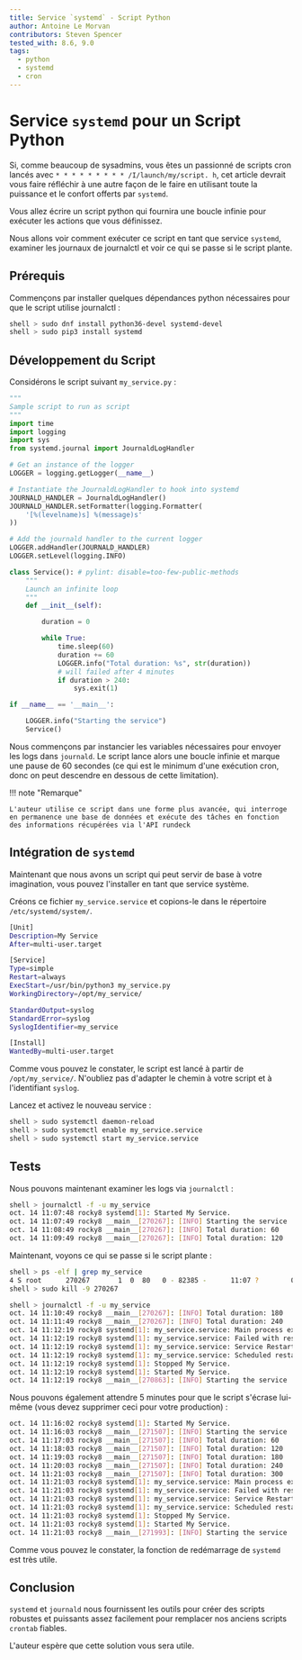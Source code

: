 ```yaml
---
title: Service `systemd` - Script Python
author: Antoine Le Morvan
contributors: Steven Spencer
tested_with: 8.6, 9.0
tags:
  - python
  - systemd
  - cron
---
```


# Service `systemd` pour un Script Python

Si, comme beaucoup de sysadmins, vous êtes un passionné de scripts cron lancés avec `* * * * * * * * * /I/launch/my/script. h`, cet article devrait vous faire réfléchir à une autre façon de le faire en utilisant toute la puissance et le confort offerts par `systemd`.

Vous allez écrire un script python qui fournira une boucle infinie pour exécuter les actions que vous définissez.

Nous allons voir comment exécuter ce script en tant que service `systemd`, examiner les journaux de journalctl et voir ce qui se passe si le script plante.

## Prérequis

Commençons par installer quelques dépendances python nécessaires pour que le script utilise journalctl :

```bash
shell > sudo dnf install python36-devel systemd-devel
shell > sudo pip3 install systemd
```

## Développement du Script

Considérons le script suivant `my_service.py` :

```python
"""
Sample script to run as script
"""
import time
import logging
import sys
from systemd.journal import JournaldLogHandler

# Get an instance of the logger
LOGGER = logging.getLogger(__name__)

# Instantiate the JournaldLogHandler to hook into systemd
JOURNALD_HANDLER = JournaldLogHandler()
JOURNALD_HANDLER.setFormatter(logging.Formatter(
    '[%(levelname)s] %(message)s'
))

# Add the journald handler to the current logger
LOGGER.addHandler(JOURNALD_HANDLER)
LOGGER.setLevel(logging.INFO)

class Service(): # pylint: disable=too-few-public-methods
    """
    Launch an infinite loop
    """
    def __init__(self):

        duration = 0

        while True:
            time.sleep(60)
            duration += 60
            LOGGER.info("Total duration: %s", str(duration))
            # will failed after 4 minutes
            if duration > 240:
                sys.exit(1)

if __name__ == '__main__':

    LOGGER.info("Starting the service")
    Service()
```

Nous commençons par instancier les variables nécessaires pour envoyer les logs dans `journald`. Le script lance alors une boucle infinie et marque une pause de 60 secondes (ce qui est le minimum d'une exécution cron, donc on peut descendre en dessous de cette limitation).

!!! note "Remarque"

    L'auteur utilise ce script dans une forme plus avancée, qui interroge en permanence une base de données et exécute des tâches en fonction des informations récupérées via l'API rundeck

## Intégration de `systemd`

Maintenant que nous avons un script qui peut servir de base à votre imagination, vous pouvez l'installer en tant que service système.

Créons ce fichier `my_service.service` et copions-le dans le répertoire `/etc/systemd/system/`.

```bash
[Unit]
Description=My Service
After=multi-user.target

[Service]
Type=simple
Restart=always
ExecStart=/usr/bin/python3 my_service.py
WorkingDirectory=/opt/my_service/

StandardOutput=syslog
StandardError=syslog
SyslogIdentifier=my_service

[Install]
WantedBy=multi-user.target
```

Comme vous pouvez le constater, le script est lancé à partir de `/opt/my_service/`. N'oubliez pas d'adapter le chemin à votre script et à l'identifiant `syslog`.

Lancez et activez le nouveau service :

```bash
shell > sudo systemctl daemon-reload
shell > sudo systemctl enable my_service.service
shell > sudo systemctl start my_service.service
```

## Tests

Nous pouvons maintenant examiner les logs via `journalctl` :

```bash
shell > journalctl -f -u my_service
oct. 14 11:07:48 rocky8 systemd[1]: Started My Service.
oct. 14 11:07:49 rocky8 __main__[270267]: [INFO] Starting the service
oct. 14 11:08:49 rocky8 __main__[270267]: [INFO] Total duration: 60
oct. 14 11:09:49 rocky8 __main__[270267]: [INFO] Total duration: 120
```

Maintenant, voyons ce qui se passe si le script plante :

```bash
shell > ps -elf | grep my_service
4 S root      270267       1  0  80   0 - 82385 -      11:07 ?        00:00:00 /usr/bin/python3 my_service.py
shell > sudo kill -9 270267
```

```bash
shell > journalctl -f -u my_service
oct. 14 11:10:49 rocky8 __main__[270267]: [INFO] Total duration: 180
oct. 14 11:11:49 rocky8 __main__[270267]: [INFO] Total duration: 240
oct. 14 11:12:19 rocky8 systemd[1]: my_service.service: Main process exited, code=killed, status=9/KILL
oct. 14 11:12:19 rocky8 systemd[1]: my_service.service: Failed with result 'signal'.
oct. 14 11:12:19 rocky8 systemd[1]: my_service.service: Service RestartSec=100ms expired, scheduling restart.
oct. 14 11:12:19 rocky8 systemd[1]: my_service.service: Scheduled restart job, restart counter is at 1.
oct. 14 11:12:19 rocky8 systemd[1]: Stopped My Service.
oct. 14 11:12:19 rocky8 systemd[1]: Started My Service.
oct. 14 11:12:19 rocky8 __main__[270863]: [INFO] Starting the service
```

Nous pouvons également attendre 5 minutes pour que le script s'écrase lui-même (vous devez supprimer ceci pour votre production) :

```bash
oct. 14 11:16:02 rocky8 systemd[1]: Started My Service.
oct. 14 11:16:03 rocky8 __main__[271507]: [INFO] Starting the service
oct. 14 11:17:03 rocky8 __main__[271507]: [INFO] Total duration: 60
oct. 14 11:18:03 rocky8 __main__[271507]: [INFO] Total duration: 120
oct. 14 11:19:03 rocky8 __main__[271507]: [INFO] Total duration: 180
oct. 14 11:20:03 rocky8 __main__[271507]: [INFO] Total duration: 240
oct. 14 11:21:03 rocky8 __main__[271507]: [INFO] Total duration: 300
oct. 14 11:21:03 rocky8 systemd[1]: my_service.service: Main process exited, code=exited, status=1/FAILURE
oct. 14 11:21:03 rocky8 systemd[1]: my_service.service: Failed with result 'exit-code'.
oct. 14 11:21:03 rocky8 systemd[1]: my_service.service: Service RestartSec=100ms expired, scheduling restart.
oct. 14 11:21:03 rocky8 systemd[1]: my_service.service: Scheduled restart job, restart counter is at 1.
oct. 14 11:21:03 rocky8 systemd[1]: Stopped My Service.
oct. 14 11:21:03 rocky8 systemd[1]: Started My Service.
oct. 14 11:21:03 rocky8 __main__[271993]: [INFO] Starting the service
```

Comme vous pouvez le constater, la fonction de redémarrage de `systemd` est très utile.

## Conclusion

`systemd` et `journald` nous fournissent les outils pour créer des scripts robustes et puissants assez facilement pour remplacer nos anciens scripts `crontab` fiables.

L'auteur espère que cette solution vous sera utile.
